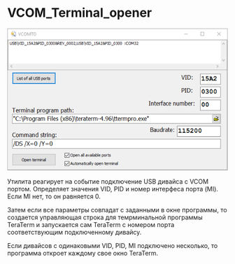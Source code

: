 # VCOM_Terminal_opener
![picture](ScreenShot.PNG)

Утилита реагирует на событие подключение USB дивайса с VCOM портом.
Определяет значения VID, PID и номер интерфеса порта (MI). Если MI нет, то он равняется 0.

Затем если все параметры совпадат с заданными в окне программы, 
то создается управляющая строка для темрминальной программы TeraTerm и запускается сам TeraTerm с номером порта 
соответствующим подключенному дивайсу. 

Если дивайсов с одинаковыми VID, PID, MI подключено несколько, то программа откроет каждому свое окно TeraTerm. 
